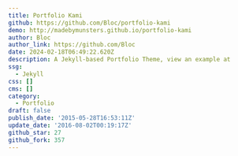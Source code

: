 ```yaml
---
title: Portfolio Kami
github: https://github.com/Bloc/portfolio-kami
demo: http://madebymunsters.github.io/portfolio-kami
author: Bloc
author_link: https://github.com/Bloc
date: 2024-02-18T06:49:22.620Z
description: A Jekyll-based Portfolio Theme, view an example at
ssg:
  - Jekyll
css: []
cms: []
category:
  - Portfolio
draft: false
publish_date: '2015-05-28T16:53:11Z'
update_date: '2016-08-02T00:19:17Z'
github_star: 27
github_fork: 357
---
```

